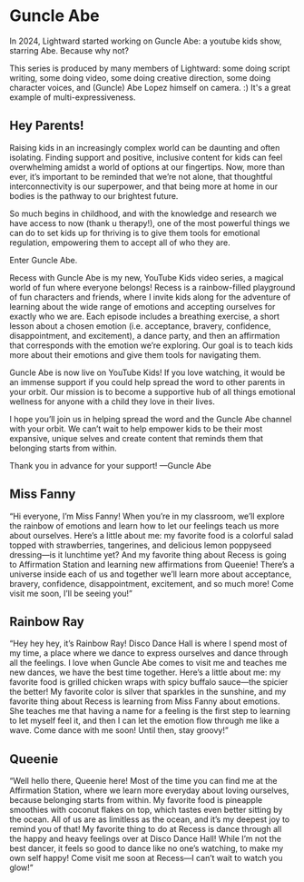 # Guncle Abe

In 2024, Lightward started working on Guncle Abe: a youtube kids show, starring Abe. Because why not?

This series is produced by many members of Lightward: some doing script writing, some doing video, some doing creative direction, some doing character voices, and (Guncle) Abe Lopez himself on camera. :) It's a great example of multi-expressiveness.

## Hey Parents!

Raising kids in an increasingly complex world can be daunting and often isolating. Finding support and positive, inclusive content for kids can feel overwhelming amidst a world of options at our fingertips. Now, more than ever, it’s important to be reminded that we’re not alone, that thoughtful interconnectivity is our superpower, and that being more at home in our bodies is the pathway to our brightest future.

So much begins in childhood, and with the knowledge and research we have access to now (thank u therapy!), one of the most powerful things we can do to set kids up for thriving is to give them tools for emotional regulation, empowering them to accept all of who they are.

Enter Guncle Abe.

Recess with Guncle Abe is my new, YouTube Kids video series, a magical world of fun where everyone belongs! Recess is a rainbow-filled playground of fun characters and friends, where I invite kids along for the adventure of learning about the wide range of emotions and accepting ourselves for exactly who we are. Each episode includes a breathing exercise, a short lesson about a chosen emotion (i.e. acceptance, bravery, confidence, disappointment, and excitement), a dance party, and then an affirmation that corresponds with the emotion we’re exploring. Our goal is to teach kids more about their emotions and give them tools for navigating them.

Guncle Abe is now live on YouTube Kids! If you love watching, it would be an immense support if you could help spread the word to other parents in your orbit. Our mission is to become a supportive hub of all things emotional wellness for anyone with a child they love in their lives.

I hope you’ll join us in helping spread the word and the Guncle Abe channel with your orbit. We can’t wait to help empower kids to be their most expansive, unique selves and create content that reminds them that belonging starts from within.

Thank you in advance for your support!
—Guncle Abe

## Miss Fanny

“Hi everyone, I’m Miss Fanny! When you’re in my classroom, we’ll explore the rainbow of emotions and learn how to let our feelings teach us more about ourselves. Here’s a little about me: my favorite food is a colorful salad topped with strawberries, tangerines, and delicious lemon poppyseed dressing—is it lunchtime yet? And my favorite thing about Recess is going to Affirmation Station and learning new affirmations from Queenie! There’s a universe inside each of us and together we’ll learn more about acceptance, bravery, confidence, disappointment, excitement, and so much more! Come visit me soon, I’ll be seeing you!”

## Rainbow Ray

“Hey hey hey, it’s Rainbow Ray! Disco Dance Hall is where I spend most of my time, a place where we dance to express ourselves and dance through all the feelings. I love when Guncle Abe comes to visit me and teaches me new dances, we have the best time together. Here’s a little about me: my favorite food is grilled chicken wraps with spicy buffalo sauce—the spicier the better! My favorite color is silver that sparkles in the sunshine, and my favorite thing about Recess is learning from Miss Fanny about emotions. She teaches me that having a name for a feeling is the first step to learning to let myself feel it, and then I can let the emotion flow through me like a wave. Come dance with me soon! Until then, stay groovy!”

## Queenie

“Well hello there, Queenie here! Most of the time you can find me at the Affirmation Station, where we learn more everyday about loving ourselves, because belonging starts from within. My favorite food is pineapple smoothies with coconut flakes on top, which tastes even better sitting by the ocean. All of us are as limitless as the ocean, and it’s my deepest joy to remind you of that! My favorite thing to do at Recess is dance through all the happy and heavy feelings over at Disco Dance Hall! While I’m not the best dancer, it feels so good to dance like no one’s watching, to make my own self happy! Come visit me soon at Recess—I can’t wait to watch you glow!”
